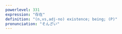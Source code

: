 ```yaml
---
powerlevel: 331
expression: "存在"
definition: "(n,vs,adj-no) existence; being; (P)"
pronunciation: "そんざい"
---
```

